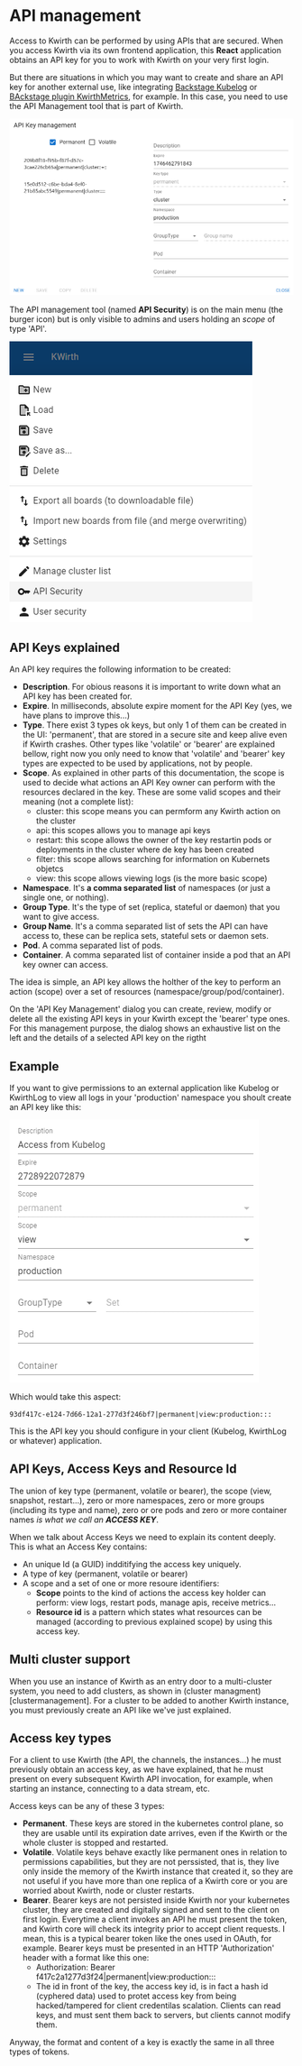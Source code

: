 # API management
Access to Kwirth can be performed by using APIs that are secured. When you access Kwirth via its own frontend application, this **React** application obtains an API key for you to work with Kwirth on your very first login.

But there are situations in which you may want to create and share an API key for another external use, like integrating [Backstage Kubelog](https://github.com/jfvilas/kubelog) or [BAckstage plugin KwirthMetrics](https://github.com/jfvilas/plugin-kwirth-metrics), for example. In this case, you need to use the API Management tool that is part of Kwirth.

![api-management](./_media/api-management.png)

The API management tool (named **API Security**) is on the main menu (the burger icon) but is only visible to admins and users holding an *scope* of type 'API'.

![api security menu option](./_media/api-security-menu-option.png)

## API Keys explained
An API key requires the following information to be created:

- **Description**. For obious reasons it is important to write down what an API key has been created for.
- **Expire**. In milliseconds, absolute expire moment for the API Key (yes, we have plans to improve this...)
- **Type**. There exist 3 types ok keys, but only 1 of them can be created in the UI: 'permanent', that are stored in a secure site and keep alive even if Kwirth crashes. Other types like 'volatile' or 'bearer' are explained bellow, right now you only need to know that 'volatile' and 'bearer' key types are expected to be used by applications, not by people.
- **Scope**. As explained in other parts of this documentation, the scope is used to decide what actions an API Key owner can perform with the resources declared in the key. These are some valid scopes and their meaning (not a complete list):
    - cluster: this scope means you can permform any Kwirth action on the cluster
    - api: this scopes allows you to manage api keys
    - restart: this scope allows the owner of the key restartin pods or deployments in the cluster where de key has been created
    - filter: this scope allows searching for information on Kubernets objetcs
    - view: this scope allows viewing logs (is the more basic scope)
- **Namespace**. It's  **a comma separated list** of namespaces (or just a single one, or nothing).
- **Group Type**. It's the type of set (replica, stateful or daemon) that you want to give access.
- **Group Name**. It's a comma separated list of sets the API can have access to, these can be replica sets, stateful sets or daemon sets.
- **Pod**. A comma separated list of pods.
- **Container**. A comma separated list of container inside a pod that an API key owner can access.

The idea is simple, an API key allows the holther of the key to perform an action (scope) over a set of resources (namespace/group/pod/container).

On the 'API Key Management' dialog you can create, review, modify or delete all the existing API keys in your Kwirth except the 'bearer' type ones. For this management purpose, the dialog shows an exhaustive list on the left and the details of a selected API key on the rigtht

## Example
If you want to give permissions to an external application like Kubelog or KwirthLog to view all logs in your 'production' namespace you shoult create an API key like this:

![production-logs](./_media/production-logs.png)

Which would take this aspect:

```code
93df417c-e124-7d66-12a1-277d3f246bf7|permanent|view:production:::
```

This is the API key you should configure in your client (Kubelog, KwirthLog or whatever) application.

## API Keys, Access Keys and Resource Id
The union of key type (permanent, volatile or bearer), the scope (view, snapshot, restart...), zero or more namespaces, zero or more groups (including its type and name), zero or ore pods and zero or more container names *is what we call an **ACCESS KEY***.

When we talk about Access Keys we need to explain its content deeply. This is what an Access Key contains:
  - An unique Id (a GUID) indditifying the access key uniquely.
  - A type of key (permanent, volatile or bearer)
  - A scope and a set of one or more resoure identifiers:
    - **Scope** points to the kind of actions the access key holder can perform: view logs, restart pods, manage apis, receive metrics...
    - **Resource id** is a pattern which states what resources can be managed (according to previous explained scope) by using this access key.

## Multi cluster support
When you use an instance of Kwirth as an entry door to a multi-cluster system, you need to add clusters, as shown in (cluster managment)[clustermanagement]. For a cluster to be added to another Kwirth instance, you must previously create an API like we've just explained.

## Access key types
For a client to use Kwirth (the API, the channels, the instances...) he must previously obtain an access key, as we have explained, that he must present on every subsequent Kwirth API invocation, for example, when starting an instance, connecting to a data stream, etc.

Access keys can be any of these 3 types:

  - **Permanent**. These keys are stored in the kubernetes control plane, so they are usable until its expiration date arrives, even if the Kwirth or the whole cluster is stopped and restarted.
  - **Volatile**. Volatile keys behave exactly like permanent ones in relation to permissions capabilities, but they are not perssisted, that is, they live only inside the memory of the Kwirth instance that created it, so they are not useful if you have more than one replica of a Kwirth core or you are worried about Kwirth, node or cluster restarts.
  - **Bearer**. Bearer keys are not persisted inside Kwirth nor your kubernetes cluster, they are created and digitally signed and sent to the client on first login. Everytime a client invokes an API he must present the token, and Kwirth core will check its integrity prior to accept client requests. I mean, this is a typical bearer token like the ones used in OAuth, for example. Bearer keys must be presented in an HTTP 'Authorization' header with a format like this one:
    - Authorization: Bearer f417c2a1277d3f24|permanent|view:production:::
    - The id in front of the key, the access key id, is in fact a hash id (cyphered data) used to protet access key from being hacked/tampered for client credentilas scalation. Clients can read keys, and must sent them back to servers, but clients cannot modify them.

Anyway, the format and content of a key is exactly the same in all three types of tokens.
